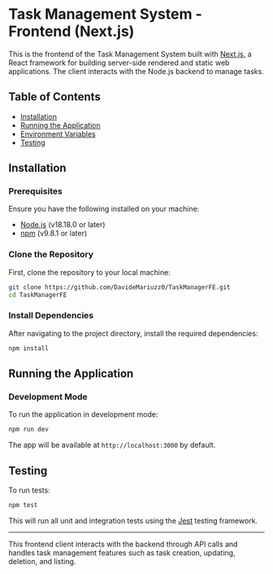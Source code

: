 # Task Management System - Frontend (Next.js)

This is the frontend of the Task Management System built with [Next.js](https://nextjs.org/), a React framework for building server-side rendered and static web applications. The client interacts with the Node.js backend to manage tasks.

## Table of Contents

- [Installation](#installation)
- [Running the Application](#running-the-application)
- [Environment Variables](#environment-variables)
- [Testing](#testing)

## Installation

### Prerequisites

Ensure you have the following installed on your machine:

- [Node.js](https://nodejs.org/) (v18.18.0 or later)
- [npm](https://www.npmjs.com/) (v9.8.1 or later)

### Clone the Repository

First, clone the repository to your local machine:

```bash
git clone https://github.com/DavideMariuzz0/TaskManagerFE.git
cd TaskManagerFE
```

### Install Dependencies

After navigating to the project directory, install the required dependencies:

```bash
npm install
```

## Running the Application

### Development Mode

To run the application in development mode:

```bash
npm run dev
```

The app will be available at `http://localhost:3000` by default.

## Testing

To run tests:

```bash
npm test
```

This will run all unit and integration tests using the [Jest](https://jestjs.io/) testing framework.

---

This frontend client interacts with the backend through API calls and handles task management features such as task creation, updating, deletion, and listing.


